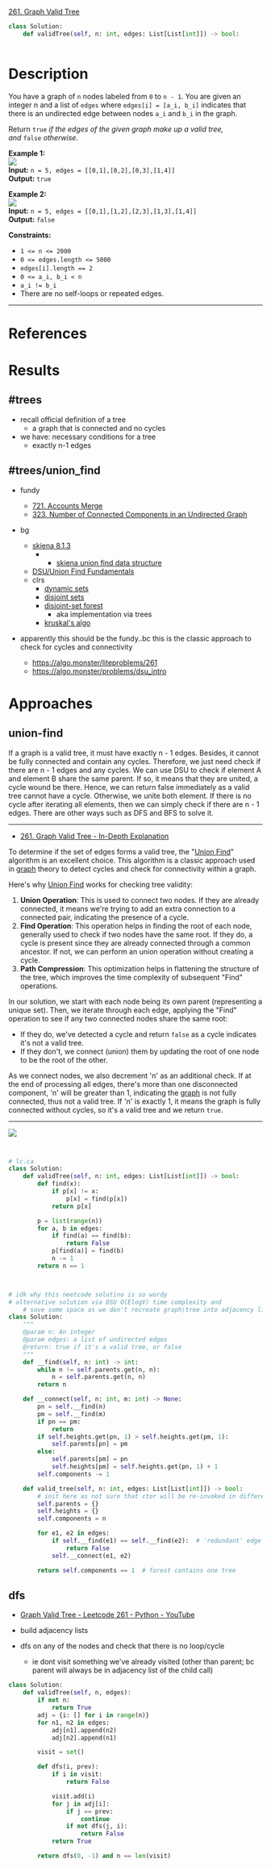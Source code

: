 [261. Graph Valid Tree](https://neetcode.io/problems/valid-tree)

```python
class Solution:
    def validTree(self, n: int, edges: List[List[int]]) -> bool:
    
```

# Description

You have a graph of `n` nodes labeled from `0` to `n - 1`. You are given an integer n and a list of `edges` where `edges[i] = [a_i, b_i]` indicates that there is an undirected edge between nodes `a_i` and `b_i` in the graph.

Return `true` _if the edges of the given graph make up a valid tree, and_ `false` _otherwise_.

**Example 1:**  
![](!assets/attachments/Pasted%20image%2020240417155150.png)  
**Input:** `n = 5, edges = [[0,1],[0,2],[0,3],[1,4]]`  
**Output:** `true`

**Example 2:**  
![](!assets/attachments/Pasted%20image%2020240417155201.png)  
**Input:** `n = 5, edges = [[0,1],[1,2],[2,3],[1,3],[1,4]]`  
**Output:** `false`  

**Constraints:**
- `1 <= n <= 2000`
- `0 <= edges.length <= 5000`
- `edges[i].length == 2`
- `0 <= a_i, b_i < n`
- `a_i != b_i`
- There are no self-loops or repeated edges.

---

# References





# Results



## #trees 

- recall official definition of a tree
	- a graph that is connected and no cycles
- we have: necessary conditions for a tree
	- exactly n-1 edges



## #trees/union_find 
- fundy
	- [721. Accounts Merge](721.%20Accounts%20Merge.md)
	- [323. Number of Connected Components in an Undirected Graph](323.%20Number%20of%20Connected%20Components%20in%20an%20Undirected%20Graph.md)

- bg
	- [skiena 8.1.3](../_refs/texts/adm.pdf#page=264)
		- - [skiena union find data structure](../_refs/texts/adm.pdf#page=470&selection=34,0,76,49)
	- [DSU/Union Find Fundamentals](https://algo.monster/problems/dsu_intro)
	- clrs
		- [dynamic sets](../_refs/texts/clrs.pdf#page=271)
		- [disjoint sets](../_refs/texts/clrs.pdf#page=542)
		- [disjoint-set forest](../_refs/texts/clrs.pdf#page=549)
			- aka implementation via trees
		- [kruskal's algo](../_refs/texts/clrs.pdf#page=613)


- apparently this should be the fundy..bc this is the classic approach to check for cycles and connectivity
	- https://algo.monster/liteproblems/261
	- https://algo.monster/problems/dsu_intro



# Approaches




## union-find


If a graph is a valid tree, it must have exactly n - 1 edges. Besides, it cannot be fully connected and contain any cycles. Therefore, we just need check if there are n - 1 edges and any cycles. We can use DSU to check if element A and element B share the same parent. If so, it means that they are united, a cycle wound be there. Hence, we can return false immediately as a valid tree cannot have a cycle. Otherwise, we unite both element. If there is no cycle after iterating all elements, then we can simply check if there are n - 1 edges. There are other ways such as DFS and BFS to solve it.

---

- [261. Graph Valid Tree - In-Depth Explanation](https://algo.monster/liteproblems/261)


To determine if the set of edges forms a valid tree, the "[Union Find](https://algo.monster/problems/dsu_intro)" algorithm is an excellent choice. This algorithm is a classic approach used in [graph](https://algo.monster/problems/graph_intro) theory to detect cycles and check for connectivity within a graph.

Here's why [Union Find](https://algo.monster/problems/dsu_intro) works for checking tree validity:

1. **Union Operation**: This is used to connect two nodes. If they are already connected, it means we're trying to add an extra connection to a connected pair, indicating the presence of a cycle.
2. **Find Operation**: This operation helps in finding the root of each node, generally used to check if two nodes have the same root. If they do, a cycle is present since they are already connected through a common ancestor. If not, we can perform an union operation without creating a cycle.
3. **Path Compression**: This optimization helps in flattening the structure of the tree, which improves the time complexity of subsequent "Find" operations.

In our solution, we start with each node being its own parent (representing a unique set). Then, we iterate through each edge, applying the "Find" operation to see if any two connected nodes share the same root:

- If they do, we've detected a cycle and return `false` as a cycle indicates it's not a valid tree.
- If they don't, we connect (union) them by updating the root of one node to be the root of the other.

As we connect nodes, we also decrement 'n' as an additional check. If at the end of processing all edges, there's more than one disconnected component, 'n' will be greater than 1, indicating the [graph](https://algo.monster/problems/graph_intro) is not fully connected, thus not a valid tree. If 'n' is exactly 1, it means the graph is fully connected without cycles, so it's a valid tree and we return `true`.


---




![](../!assets/attachments/Pasted%20image%2020240423131549.png)



```python


# lc.ca
class Solution:
    def validTree(self, n: int, edges: List[List[int]]) -> bool:
        def find(x):
            if p[x] != x:
                p[x] = find(p[x])
            return p[x]

        p = list(range(n))
        for a, b in edges:
            if find(a) == find(b):
                return False
            p[find(a)] = find(b)
            n -= 1
        return n == 1



# idk why this neetcode solutino is so wordy
# alternative solution via DSU O(ElogV) time complexity and 
    # save some space as we don't recreate graph\tree into adjacency list prior dfs and loop over the edge list directly
class Solution:
    """
    @param n: An integer
    @param edges: a list of undirected edges
    @return: true if it's a valid tree, or false
    """
    def __find(self, n: int) -> int:
        while n != self.parents.get(n, n):
            n = self.parents.get(n, n)
        return n

    def __connect(self, n: int, m: int) -> None:
        pn = self.__find(n)
        pm = self.__find(m)
        if pn == pm:
            return
        if self.heights.get(pn, 1) > self.heights.get(pm, 1):
            self.parents[pn] = pm
        else:
            self.parents[pm] = pn
            self.heights[pm] = self.heights.get(pn, 1) + 1
        self.components -= 1

    def valid_tree(self, n: int, edges: List[List[int]]) -> bool:
        # init here as not sure that ctor will be re-invoked in different tests
        self.parents = {}
        self.heights = {}
        self.components = n

        for e1, e2 in edges:
            if self.__find(e1) == self.__find(e2):  # 'redundant' edge
                return False
            self.__connect(e1, e2)

        return self.components == 1  # forest contains one tree

```


## dfs


- [Graph Valid Tree - Leetcode 261 - Python - YouTube](https://www.youtube.com/watch?v=bXsUuownnoQ&list=PLPe9IkX86X3y5m_MvtNu2ughxsvkqUNKr&index=91)


- build adjacency lists
- dfs on any of the nodes and check that there is no loop/cycle
	- ie dont visit something we've already visited (other than parent; bc parent will always be in adjacency list of the child call)


```python
class Solution:
    def validTree(self, n, edges):
        if not n:
            return True
        adj = {i: [] for i in range(n)}
        for n1, n2 in edges:
            adj[n1].append(n2)
            adj[n2].append(n1)

        visit = set()

        def dfs(i, prev):
            if i in visit:
                return False

            visit.add(i)
            for j in adj[i]:
                if j == prev:
                    continue
                if not dfs(j, i):
                    return False
            return True

        return dfs(0, -1) and n == len(visit)

```

